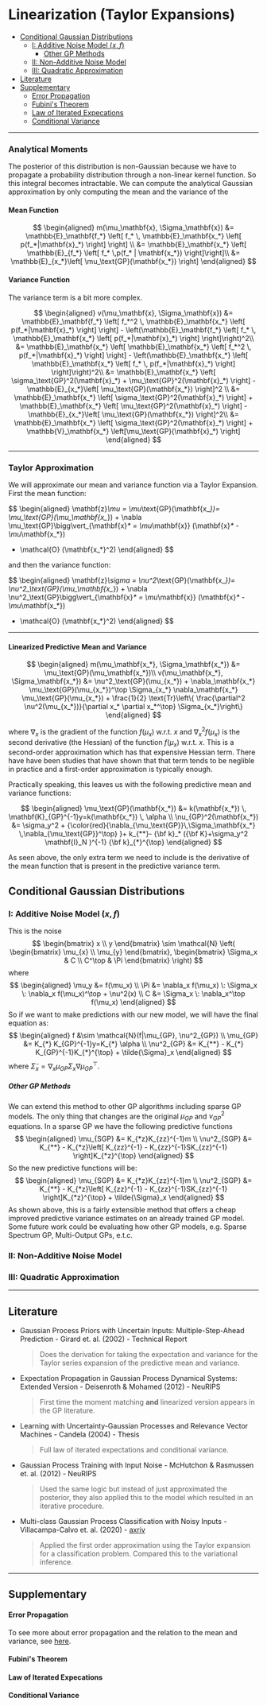 # Linearization (Taylor Expansions)

- [Conditional Gaussian Distributions](#conditional-gaussian-distributions)
  - [I: Additive Noise Model ($x,f$)](#i-additive-noise-model-xf)
      - [Other GP Methods](#other-gp-methods)
  - [II: Non-Additive Noise Model](#ii-non-additive-noise-model)
  - [III: Quadratic Approximation](#iii-quadratic-approximation)
- [Literature](#literature)
- [Supplementary](#supplementary)
    - [Error Propagation](#error-propagation)
    - [Fubini's Theorem](#fubinis-theorem)
    - [Law of Iterated Expecations](#law-of-iterated-expecations)
    - [Conditional Variance](#conditional-variance)



---

### Analytical Moments

The posterior of this distribution is non-Gaussian because we have to propagate a probability distribution through a non-linear kernel function. So this integral becomes intractable. We can compute the analytical Gaussian approximation by only computing the mean and the variance of the 

#### Mean Function

$$
\begin{aligned}
m(\mu_\mathbf{x}, \Sigma_\mathbf{x})
&=
\mathbb{E}_\mathbf{f_*}
\left[ f_* \, \mathbb{E}_\mathbf{x_*} \left[ p(f_*|\mathbf{x}_*) \right] \right] \\
&=
\mathbb{E}_\mathbf{x_*}
\left[ \mathbb{E}_{f_*} \left[ f_* \,p(f_* | \mathbf{x_*}) \right]\right]\\
&=
\mathbb{E}_{x_*}\left[ \mu_\text{GP}(\mathbf{x_*}) \right]
\end{aligned}
$$

#### Variance Function

The variance term is a bit more complex.

$$
\begin{aligned}
v(\mu_\mathbf{x}, \Sigma_\mathbf{x})
&=
\mathbb{E}_\mathbf{f_*}
\left[ f_*^2 \, \mathbb{E}_\mathbf{x_*} \left[ p(f_*|\mathbf{x}_*) \right] \right] -
\left(\mathbb{E}_\mathbf{f_*}
\left[ f_* \, \mathbb{E}_\mathbf{x_*} \left[ p(f_*|\mathbf{x}_*) \right] \right]\right)^2\\
&=
\mathbb{E}_\mathbf{x_*}
\left[ \mathbb{E}_\mathbf{x_*} \left[ f_*^2 \, p(f_*|\mathbf{x}_*) \right] \right] -
\left(\mathbb{E}_\mathbf{x_*}
\left[ \mathbb{E}_\mathbf{x_*} \left[ f_* \, p(f_*|\mathbf{x}_*) \right] \right]\right)^2\\
&=
\mathbb{E}_\mathbf{x_*}
\left[  \sigma_\text{GP}^2(\mathbf{x}_*) + \mu_\text{GP}^2(\mathbf{x}_*) \right] -
\mathbb{E}_{x_*}\left[ \mu_\text{GP}(\mathbf{x_*}) \right]^2 \\
&=
\mathbb{E}_\mathbf{x_*}
\left[  \sigma_\text{GP}^2(\mathbf{x}_*) \right] + \mathbb{E}_\mathbf{x_*} \left[ \mu_\text{GP}^2(\mathbf{x}_*) \right] -
\mathbb{E}_{x_*}\left[ \mu_\text{GP}(\mathbf{x_*}) \right]^2\\
&=
\mathbb{E}_\mathbf{x_*} \left[  \sigma_\text{GP}^2(\mathbf{x}_*) \right] +
\mathbb{V}_\mathbf{x_*} \left[\mu_\text{GP}(\mathbf{x}_*) \right]
\end{aligned}
$$

---

### Taylor Approximation

We will approximate our mean and variance function via a Taylor Expansion. First the mean function:

$$
\begin{aligned}
\mathbf{z}_\mu =
\mu_\text{GP}(\mathbf{x_*})=
\mu_\text{GP}(\mu_\mathbf{x_*}) +
\nabla \mu_\text{GP}\bigg\vert_{\mathbf{x}_* = \mu_\mathbf{x}}
(\mathbf{x}_* - \mu_\mathbf{x_*})
+ \mathcal{O} (\mathbf{x_*}^2)
\end{aligned}
$$

and then the variance function:

$$
\begin{aligned}
\mathbf{z}_\sigma =
\nu^2_\text{GP}(\mathbf{x_*})=
\nu^2_\text{GP}(\mu_\mathbf{x_*}) +
\nabla \nu^2_\text{GP}\bigg\vert_{\mathbf{x}_* = \mu_\mathbf{x}}
(\mathbf{x}_* - \mu_\mathbf{x_*})
+ \mathcal{O} (\mathbf{x_*}^2)
\end{aligned}
$$

---

#### Linearized Predictive Mean and Variance

$$
\begin{aligned}
m(\mu_\mathbf{x_*}, \Sigma_\mathbf{x_*})
&=
\mu_\text{GP}(\mu_\mathbf{x_*})\\
v(\mu_\mathbf{x_*}, \Sigma_\mathbf{x_*})
&= \nu^2_\text{GP}(\mu_{x_*}) +
\nabla_\mathbf{x_*} \mu_\text{GP}(\mu_{x_*})^\top
\Sigma_{x_*}
\nabla_\mathbf{x_*} \mu_\text{GP}(\mu_{x_*}) +
\frac{1}{2} \text{Tr}\left\{ \frac{\partial^2 \nu^2(\mu_{x_*})}{\partial x_* \partial x_*^\top}  \Sigma_{x_*}\right\}
\end{aligned}
$$

where $\nabla_x$ is the gradient of the function $f(\mu_x)$ w.r.t. $x$ and $\nabla_x^2 f(\mu_x)$ is the second derivative (the Hessian) of the function $f(\mu_x)$ w.r.t. $x$. This is a second-order approximation which has that expensive Hessian term. There have have been studies that have shown that that term tends to be neglible in practice and a first-order approximation is typically enough. 

Practically speaking, this leaves us with the following predictive mean and variance functions:

$$
\begin{aligned}
\mu_\text{GP}(\mathbf{x_*}) &= k(\mathbf{x_*}) \, \mathbf{K}_{GP}^{-1}y=k(\mathbf{x_*}) \, \alpha  \\
\nu_{GP}^2(\mathbf{x_*}) &= \sigma_y^2 + {\color{red}{\nabla_{\mu_\text{GP}}\,\Sigma_\mathbf{x_*} \,\nabla_{\mu_\text{GP}}^\top} }+ k_{**}- {\bf k}_* ({\bf K}+\sigma_y^2 \mathbf{I}_N )^{-1} {\bf k}_{*}^{\top}
\end{aligned}
$$

As seen above, the only extra term we need to include is the derivative of the mean function that is present in the predictive variance term.


## Conditional Gaussian Distributions

### I: Additive Noise Model ($x,f$)

This is the noise
$$
\begin{bmatrix}
    x \\
    y
    \end{bmatrix}
    \sim \mathcal{N} \left( 
    \begin{bmatrix}
    \mu_{x} \\ 
    \mu_{y} 
    \end{bmatrix}, 
    \begin{bmatrix}
    \Sigma_x & C \\
    C^\top & \Pi
    \end{bmatrix}
    \right)
$$
where
$$
\begin{aligned}
\mu_y &= f(\mu_x) \\
\Pi &= \nabla_x f(\mu_x) \: \Sigma_x \: \nabla_x f(\mu_x)^\top + \nu^2(x) \\
C &= \Sigma_x \: \nabla_x^\top f(\mu_x)
\end{aligned}
$$
So if we want to make predictions with our new model, we will have the final equation as:
$$
\begin{aligned}
f &\sim \mathcal{N}(f|\mu_{GP}, \nu^2_{GP}) \\
    \mu_{GP} &= K_{*} K_{GP}^{-1}y=K_{*} \alpha \\
    \nu^2_{GP} &= K_{**} - K_{*} K_{GP}^{-1}K_{*}^{\top} + \tilde{\Sigma}_x
\end{aligned}
$$
where $\tilde{\Sigma}_x = \nabla_x \mu_{GP} \Sigma_x \nabla \mu_{GP}^\top$.



##### Other GP Methods

We can extend this method to other GP algorithms including sparse GP models. The only thing that changes are the original $\mu_{GP}$ and $\nu^2_{GP}$ equations. In a sparse GP we have the following predictive functions
$$
\begin{aligned}
    \mu_{SGP} &= K_{*z}K_{zz}^{-1}m \\
    \nu^2_{SGP} &= K_{**} 
    - K_{*z}\left[ K_{zz}^{-1} - K_{zz}^{-1}SK_{zz}^{-1} \right]K_{*z}^{\top}
\end{aligned}
$$
So the new predictive functions will be:
$$
\begin{aligned}
    \mu_{SGP} &= K_{*z}K_{zz}^{-1}m \\
    \nu^2_{SGP} &= K_{**} 
    - K_{*z}\left[ K_{zz}^{-1} - K_{zz}^{-1}SK_{zz}^{-1} \right]K_{*z}^{\top} 
    + \tilde{\Sigma}_x
\end{aligned}
$$
As shown above, this is a fairly extensible method that offers a cheap improved predictive variance estimates on an already trained GP model. Some future work could be evaluating how other GP models, e.g. Sparse Spectrum GP, Multi-Output GPs, e.t.c.

### II: Non-Additive Noise Model



### III: Quadratic Approximation

---

## Literature

* Gaussian Process Priors with Uncertain Inputs: Multiple-Step-Ahead Prediction - Girard et. al. (2002) - Technical Report
  > Does the derivation for taking the expectation and variance for the  Taylor series expansion of the predictive mean and variance. 
* Expectation Propagation in Gaussian Process Dynamical Systems: Extended Version - Deisenroth & Mohamed (2012) - NeuRIPS
  > First time the moment matching **and** linearized version appears in the GP literature.
* Learning with Uncertainty-Gaussian Processes and Relevance Vector Machines - Candela (2004) - Thesis
  > Full law of iterated expectations and conditional variance.
* Gaussian Process Training with Input Noise - McHutchon & Rasmussen et. al. (2012) - NeuRIPS 
  > Used the same logic but instead of just approximated the posterior, they also applied this to the model which resulted in an iterative procedure.
* Multi-class Gaussian Process Classification with Noisy Inputs - Villacampa-Calvo et. al. (2020) - [axriv]()
  > Applied the first order approximation using the Taylor expansion for a classification problem. Compared this to the variational inference.

---

## Supplementary



#### Error Propagation

To see more about error propagation and the relation to the mean and variance, see [here](error_propagation.md).

#### Fubini's Theorem

#### Law of Iterated Expecations

#### Conditional Variance
